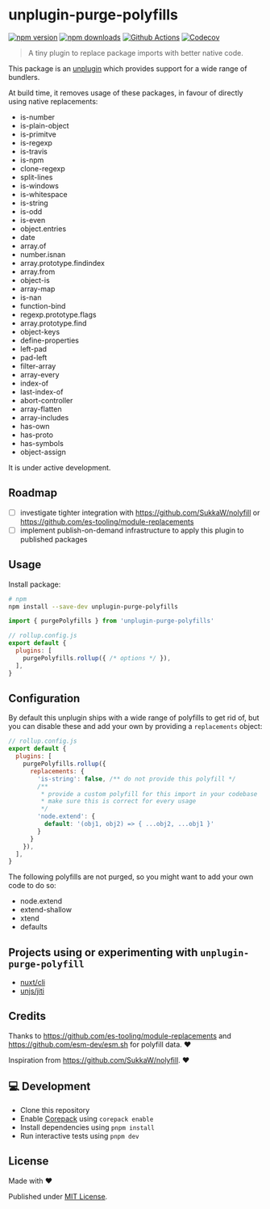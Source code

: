 # unplugin-purge-polyfills

[![npm version][npm-version-src]][npm-version-href]
[![npm downloads][npm-downloads-src]][npm-downloads-href]
[![Github Actions][github-actions-src]][github-actions-href]
[![Codecov][codecov-src]][codecov-href]

> A tiny plugin to replace package imports with better native code.

This package is an [unplugin](https://unplugin.unjs.io/) which provides support for a wide range of bundlers.

At build time, it removes usage of these packages, in favour of directly using native replacements:

- is-number
- is-plain-object
- is-primitve
- is-regexp
- is-travis
- is-npm
- clone-regexp
- split-lines
- is-windows
- is-whitespace
- is-string
- is-odd
- is-even
- object.entries
- date
- array.of
- number.isnan
- array.prototype.findindex
- array.from
- object-is
- array-map
- is-nan
- function-bind
- regexp.prototype.flags
- array.prototype.find
- object-keys
- define-properties
- left-pad
- pad-left
- filter-array
- array-every
- index-of
- last-index-of
- abort-controller
- array-flatten
- array-includes
- has-own
- has-proto
- has-symbols
- object-assign

It is under active development.

## Roadmap

- [ ] investigate tighter integration with https://github.com/SukkaW/nolyfill or https://github.com/es-tooling/module-replacements
- [ ] implement publish-on-demand infrastructure to apply this plugin to published packages

## Usage

Install package:

```sh
# npm
npm install --save-dev unplugin-purge-polyfills
```

```js
import { purgePolyfills } from 'unplugin-purge-polyfills'

// rollup.config.js
export default {
  plugins: [
    purgePolyfills.rollup({ /* options */ }),
  ],
}
```

## Configuration

By default this unplugin ships with a wide range of polyfills to get rid of, but you can disable these and add your own by providing a `replacements` object:

```js
// rollup.config.js
export default {
  plugins: [
    purgePolyfills.rollup({
      replacements: {
        'is-string': false, /** do not provide this polyfill */
        /**
         * provide a custom polyfill for this import in your codebase
         * make sure this is correct for every usage
         */
        'node.extend': {
          default: '(obj1, obj2) => { ...obj2, ...obj1 }'
        }
      }
    }),
  ],
}
```

The following polyfills are not purged, so you might want to add your own code to do so:

- node.extend
- extend-shallow
- xtend
- defaults

## Projects using or experimenting with `unplugin-purge-polyfill`

- [nuxt/cli](https://github.com/nuxt/cli/pull/439)
- [unjs/jiti](https://github.com/unjs/jiti/pull/261)

## Credits

Thanks to https://github.com/es-tooling/module-replacements and https://github.com/esm-dev/esm.sh for polyfill data. ❤️

Inspiration from https://github.com/SukkaW/nolyfill. ❤️

## 💻 Development

- Clone this repository
- Enable [Corepack](https://github.com/nodejs/corepack) using `corepack enable`
- Install dependencies using `pnpm install`
- Run interactive tests using `pnpm dev`

## License

Made with ❤️

Published under [MIT License](./LICENCE).

<!-- Badges -->

[npm-version-src]: https://img.shields.io/npm/v/unplugin-purge-polyfills?style=flat-square
[npm-version-href]: https://npmjs.com/package/unplugin-purge-polyfills
[npm-downloads-src]: https://img.shields.io/npm/dm/unplugin-purge-polyfills?style=flat-square
[npm-downloads-href]: https://npmjs.com/package/unplugin-purge-polyfills
[github-actions-src]: https://img.shields.io/github/workflow/status/danielroe/unplugin-purge-polyfills/ci/main?style=flat-square
[github-actions-href]: https://github.com/danielroe/unplugin-purge-polyfills/actions?query=workflow%3Aci
[codecov-src]: https://img.shields.io/codecov/c/gh/danielroe/unplugin-purge-polyfills/main?style=flat-square
[codecov-href]: https://codecov.io/gh/danielroe/unplugin-purge-polyfills
